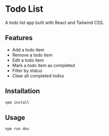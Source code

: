 # Todo List

A todo list app built with React and Tailwind CSS.

## Features

- Add a todo item
- Remove a todo item
- Edit a todo item
- Mark a todo item as completed
- Filter by status
- Clear all completed todos

## Installation

```bash
npm install
```

## Usage

```bash
npm run dev
```
